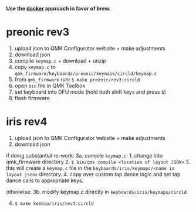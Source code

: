 **Use the [docker](https://github.com/qmk/qmk_firmware/blob/master/docs/getting_started_docker.md) approach in favor of brew.**

# preonic rev3
1. upload json to QMK Configurator website + make adjustments
2. download json
3. compile `keymap.c` + download + unzip
4. copy `keymap.c` to `qmk_firmware/keyboards/preonic/keymaps/circld/keymap.c`
5. from `qmk_firmware` run: `$ make preonic/rev3:circld`
6. open `bin` file in QMK Toolbox
7. set keyboard into DFU mode (hold both shift keys and press `b`)
8. flash firmware

# iris rev4
1. upload json to QMK Configurator website + make adjustments
2. download json

if doing substantial re-work:
3a. compile `keymap.c`:
    1. change into qmk_firmware directory
    2. `$ bin/qmk compile <location of layout JSON>`
    3. this will create a `keymap.c` file in the `keyboards/iris/keymaps/<name in layout json>` directory.
    4. copy over custom tap dance logic and set tap dance calls to appropriate keys.

otherwise:
3b. modify keymap.c directly in `keyboards/iris/keymaps/circld`

4. `$ make keebio/iris/rev4:circld`
